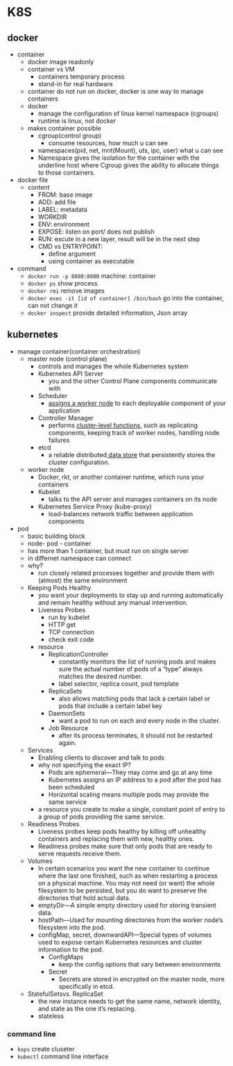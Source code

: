 # K8S
## docker
- container
    - docker image readonly
    - container vs VM
        - containers temporary process
        - stand-in for real hardware
    - container do not run on docker, docker is one way to manage containers
    - docker
        - manage the configuration of linux kernel namespace (cgroups) 
        - runtime is linux, not docker
    - makes container possible 
        - cgroup(control group) 
            - consume resources, how much u can see
        - namespaces(pid, net, mnt(Mount), uts, ipc, user) what u can see
        - Namespace gives the isolation for the container with the underline host where Cgroup gives the ability to allocate things to those containers. 
- docker file
    - content
        - FROM: base image
        - ADD: add file
        - LABEL: metadata
        - WORKDIR
        - ENV: environment
        - EXPOSE: listen on port/ does not publish
        - RUN: excute in a new layer, result will be in the next step
        - CMD vs ENTRYPOINT:
            - define argument
            - using container as executable
- command
    - `docker run -p 8080:8080` machine: container
    - `docker ps` show process
    - `docker rmi` remove images
    - `docker exec -it [id of container] /bin/bash` go into the container, can not change it
    - `docker inspect` provide detailed information, Json array 
## kubernetes
- manage container(container orchestration)
    - master node (control plane)
        - controls and manages the whole Kubernetes system
        - Kubernetes API Server
            - you and the other Control Plane components communicate with
        - Scheduler
            - <u>assigns a worker node</u> to each deployable component of your application
        - Controller Manager
            - performs <u>cluster-level functions</u>, such as replicating components, keeping track of worker nodes, handling node failures
        - etcd
            - a reliable distributed<u> data store</u> that persistently stores the cluster configuration.
    - worker node
        - Docker, rkt, or another container runtime, which runs your containers
        - Kubelet
            - talks to the API server and manages containers on its node
        - Kubernetes Service Proxy (kube-proxy)
            - load-balances network traffic between application components
- pod
    - basic building block
    - node- pod - container
    - has more than 1 container, but must run on single server
    - in differnet namespace can connect
    - why?
        - run closely related processes together and provide them with (almost) the same environment 
    - Keeping Pods Healthy
        - you want your deployments to stay up and running automatically and remain healthy without any manual intervention. 
        - Liveness Probes
            - run by kubelet
            - HTTP get
            - TCP connection
            - check exit code 
        - resource 
            - ReplicationController 
                - constantly monitors the list of running pods and makes sure the actual number of pods of a “type” always matches the desired number. 
                - label selector, replica count, pod template
            - ReplicaSets
                - also allows matching pods that lack a certain label or pods that include a certain label key
            - DaemonSets
                -  want a pod to run on each and every node in the cluster. 
            - Job Resource
                - after its process terminates, it should not be restarted again. 
    - Services
        - Enabling clients to discover and talk to pods
        - why not specifying the exact IP?
            - Pods are ephemeral—They may come and go at any time
            - Kubernetes assigns an IP address to a pod after the pod has been scheduled
            - Horizontal scaling means multiple pods may provide the same service
        - a resource you create to make a single, constant point of entry to a group of pods providing the same service. 
    - Readiness Probes
        - Liveness probes keep pods healthy by killing off unhealthy containers and replacing them with new, healthy ones.
        - Readiness probes make sure that only pods that are ready to serve requests receive them. 
    - Volumes
        - In certain scenarios you want the new container to continue where the last one finished, such as when restarting a process on a physical machine. You may not need (or want) the whole filesystem to be persisted, but you do want to preserve the directories that hold actual data. 
        - emptyDir—A simple empty directory used for storing transient data.
        - hostPath—Used for mounting directories from the worker node’s filesystem into the pod.
        - configMap, secret, downwardAPI—Special types of volumes used to expose certain Kubernetes resources and cluster information to the pod.
            - ConfigMaps
                - keep the config options that vary between environments
            - Secret
                - Secrets are stored in encrypted on the master node, more specifically in etcd.
    - StatefulSetsvs. ReplicaSet
        - the new instance needs to get the same name, network identity, and state as the one it’s replacing.
        - stateless 
### command line
- `kops` create cluseter
- `kubectl` command line interface

